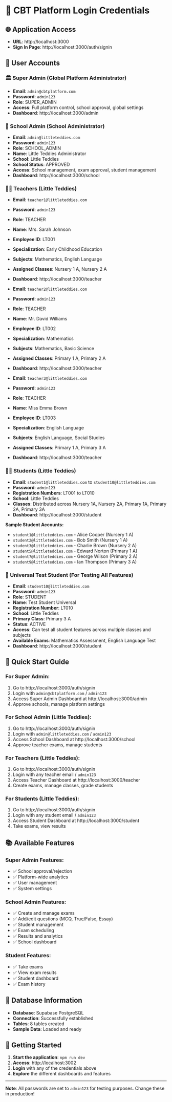 # 🔐 CBT Platform Login Credentials

## 🌐 Application Access

- **URL**: http://localhost:3000
- **Sign In Page**: http://localhost:3000/auth/signin

## 👤 User Accounts

### 🏛️ Super Admin (Global Platform Administrator)

- **Email**: `admin@cbtplatform.com`
- **Password**: `admin123`
- **Role**: SUPER_ADMIN
- **Access**: Full platform control, school approval, global settings
- **Dashboard**: http://localhost:3000/admin

### 🏫 School Admin (School Administrator)

- **Email**: `admin@littleteddies.com`
- **Password**: `admin123`
- **Role**: SCHOOL_ADMIN
- **Name**: Little Teddies Administrator
- **School**: Little Teddies
- **School Status**: APPROVED
- **Access**: School management, exam approval, student management
- **Dashboard**: http://localhost:3000/school

### 👨‍🏫 Teachers (Little Teddies)

- **Email**: `teacher1@littleteddies.com`
- **Password**: `admin123`
- **Role**: TEACHER
- **Name**: Mrs. Sarah Johnson
- **Employee ID**: LT001
- **Specialization**: Early Childhood Education
- **Subjects**: Mathematics, English Language
- **Assigned Classes**: Nursery 1 A, Nursery 2 A
- **Dashboard**: http://localhost:3000/teacher

- **Email**: `teacher2@littleteddies.com`
- **Password**: `admin123`
- **Role**: TEACHER
- **Name**: Mr. David Williams
- **Employee ID**: LT002
- **Specialization**: Mathematics
- **Subjects**: Mathematics, Basic Science
- **Assigned Classes**: Primary 1 A, Primary 2 A
- **Dashboard**: http://localhost:3000/teacher

- **Email**: `teacher3@littleteddies.com`
- **Password**: `admin123`
- **Role**: TEACHER
- **Name**: Miss Emma Brown
- **Employee ID**: LT003
- **Specialization**: English Language
- **Subjects**: English Language, Social Studies
- **Assigned Classes**: Primary 1 A, Primary 3 A
- **Dashboard**: http://localhost:3000/teacher

### 👨‍🎓 Students (Little Teddies)

- **Email**: `student1@littleteddies.com` to `student10@littleteddies.com`
- **Password**: `admin123`
- **Registration Numbers**: LT001 to LT010
- **School**: Little Teddies
- **Classes**: Distributed across Nursery 1A, Nursery 2A, Primary 1A, Primary 2A, Primary 3A
- **Dashboard**: http://localhost:3000/student

**Sample Student Accounts:**

- `student1@littleteddies.com` - Alice Cooper (Nursery 1 A)
- `student2@littleteddies.com` - Bob Smith (Nursery 1 A)
- `student3@littleteddies.com` - Charlie Brown (Nursery 2 A)
- `student5@littleteddies.com` - Edward Norton (Primary 1 A)
- `student7@littleteddies.com` - George Wilson (Primary 2 A)
- `student9@littleteddies.com` - Ian Thompson (Primary 3 A)

### 🧪 Universal Test Student (For Testing All Features)

- **Email**: `student10@littleteddies.com`
- **Password**: `admin123`
- **Role**: STUDENT
- **Name**: Test Student Universal
- **Registration Number**: LT010
- **School**: Little Teddies
- **Primary Class**: Primary 3 A
- **Status**: ACTIVE
- **Access**: Can test all student features across multiple classes and subjects
- **Available Exams**: Mathematics Assessment, English Language Test
- **Dashboard**: http://localhost:3000/student

## 🎯 Quick Start Guide

### For Super Admin:

1. Go to http://localhost:3000/auth/signin
2. Login with `admin@cbtplatform.com` / `admin123`
3. Access Super Admin Dashboard at http://localhost:3000/admin
4. Approve schools, manage platform settings

### For School Admin (Little Teddies):

1. Go to http://localhost:3000/auth/signin
2. Login with `admin@littleteddies.com` / `admin123`
3. Access School Dashboard at http://localhost:3000/school
4. Approve teacher exams, manage students

### For Teachers (Little Teddies):

1. Go to http://localhost:3000/auth/signin
2. Login with any teacher email / `admin123`
3. Access Teacher Dashboard at http://localhost:3000/teacher
4. Create exams, manage classes, grade students

### For Students (Little Teddies):

1. Go to http://localhost:3000/auth/signin
2. Login with any student email / `admin123`
3. Access Student Dashboard at http://localhost:3000/student
4. Take exams, view results

## 📚 Available Features

### Super Admin Features:

- ✅ School approval/rejection
- ✅ Platform-wide analytics
- ✅ User management
- ✅ System settings

### School Admin Features:

- ✅ Create and manage exams
- ✅ Add/edit questions (MCQ, True/False, Essay)
- ✅ Student management
- ✅ Exam scheduling
- ✅ Results and analytics
- ✅ School dashboard

### Student Features:

- ✅ Take exams
- ✅ View exam results
- ✅ Student dashboard
- ✅ Exam history

## 🔧 Database Information

- **Database**: Supabase PostgreSQL
- **Connection**: Successfully established
- **Tables**: 8 tables created
- **Sample Data**: Loaded and ready

## 🚀 Getting Started

1. **Start the application**: `npm run dev`
2. **Access**: http://localhost:3002
3. **Login** with any of the credentials above
4. **Explore** the different dashboards and features

---

**Note**: All passwords are set to `admin123` for testing purposes. Change these in production!
